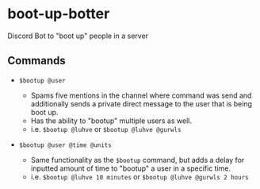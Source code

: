 # boot-up-botter
Discord Bot to "boot up" people in a server

## Commands
- `$bootup @user`
  - Spams five mentions in the channel where command was send and additionally sends a private direct message to the user that is being boot up.
  - Has the ability to "bootup" multiple users as well.
  - i.e. `$bootup @luhve` or `$bootup @luhve @gurwls`

- `$bootup @user @time @units`
  - Same functionality as the `$bootup` command, but adds a delay for inputted amount of time to "bootup" a user in a specific time.
  - i.e. `$bootup @luhve 10 minutes` or `$bootup @luhve @gurwls 2 hours`
